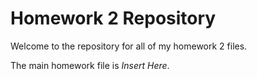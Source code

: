 # Homework 2 Repository

Welcome to the repository for all of my homework 2 files.

The main homework file is *Insert Here*.